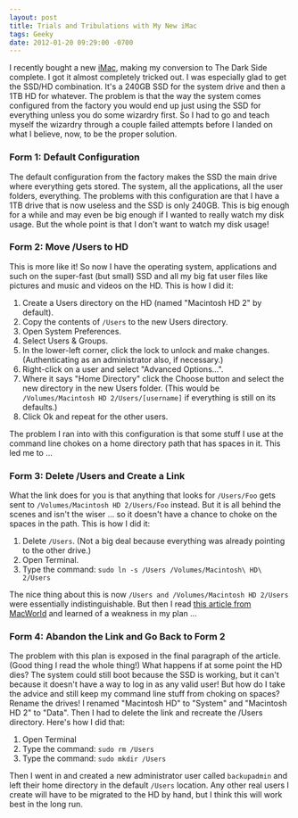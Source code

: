 ```yaml
---
layout: post
title: Trials and Tribulations with My New iMac
tags: Geeky
date: 2012-01-20 09:29:00 -0700
---
```


I recently bought a new [iMac](http://www.apple.com/imac), making my conversion to The Dark Side complete. I got it almost completely tricked out. I was especially glad to get the SSD/HD combination. It's a 240GB SSD for the system drive and then a 1TB HD for whatever. The problem is that the way the system comes configured from the factory you would end up just using the SSD for everything unless you do some wizardry first. So I had to go and teach myself the wizardry through a couple failed attempts before I landed on what I believe, now, to be the proper solution.

### Form 1: Default Configuration

The default configuration from the factory makes the SSD the main drive where everything gets stored.  The system, all the applications, all the user folders, everything.  The problems with this configuration are that I have a 1TB drive that is now useless and the SSD is only 240GB.  This is big enough for a while and may even be big enough if I wanted to really watch my disk usage.  But the whole point is that I don't want to watch my disk usage!

### Form 2: Move /Users to HD

This is more like it!  So now I have the operating system, applications and such on the super-fast (but small) SSD and all my big fat user files like pictures and music and videos on the HD.  This is how I did it:

1. Create a Users directory on the HD (named "Macintosh HD 2" by default).
1. Copy the contents of `/Users` to the new Users directory.
1. Open System Preferences.
1. Select Users & Groups.
1. In the lower-left corner, click the lock to unlock and make changes.  (Authenticating as an administrator also, if necessary.)
1. Right-click on a user and select "Advanced Options...".
1. Where it says "Home Directory" click the Choose button and select the new directory in the new Users folder.  (This would be `/Volumes/Macintosh HD 2/Users/[username]` if everything is still on its defaults.)
1. Click Ok and repeat for the other users.

The problem I ran into with this configuration is that some stuff I use at the command line chokes on a home directory path that has spaces in it.  This led me to ...

### Form 3: Delete /Users and Create a Link

What the link does for you is that anything that looks for `/Users/Foo` gets sent to `/Volumes/Macintosh HD 2/Users/Foo` instead.  But it is all behind the scenes and isn't the wiser ... so it doesn't have a chance to choke on the spaces in the path.  This is how I did it:

1. Delete `/Users`.  (Not a big deal because everything was already pointing to the other drive.)
1. Open Terminal.
1. Type the command: `sudo ln -s /Users /Volumes/Macintosh\ HD\ 2/Users`

The nice thing about this is now `/Users and /Volumes/Macintosh HD 2/Users` were essentially indistinguishable.  But then I read [this article from MacWorld](http://www.macworld.com/article/1164891/keeping_mac_os_and_data_on_separate_drives.html) and learned of a weakness in my plan ...

### Form 4: Abandon the Link and Go Back to Form 2

The problem with this plan is exposed in the final paragraph of the article.  (Good thing I read the whole thing!)  What happens if at some point the HD dies?  The system could still boot because the SSD is working, but it can't because it doesn't have a way to log in as any valid user!  But how do I take the advice and still keep my command line stuff from choking on spaces?  Rename the drives!  I renamed "Macintosh HD" to "System" and "Macintosh HD 2" to "Data".  Then I had to delete the link and recreate the /Users directory.  Here's how I did that:

1. Open Terminal
1. Type the command: `sudo rm /Users`
1. Type the command: `sudo mkdir /Users`

Then I went in and created a new administrator user called `backupadmin` and left their home directory in the default `/Users` location.  Any other real users I create will have to be migrated to the HD by hand, but I think this will work best in the long run.
